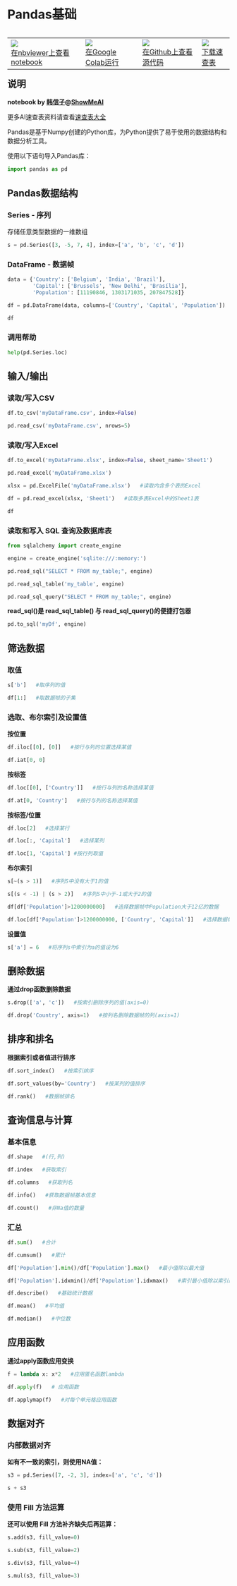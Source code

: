# Pandas基础
<table align="left">
  <td>
    <a target="_blank" href="http://nbviewer.ipython.org/github/ShowMeAI-Hub/awesome-AI-cheatsheets/blob/main/Pandas/pandas基础-cheatsheet-code.ipynb"><img src="https://raw.githubusercontent.com/jupyter/design/master/logos/Badges/nbviewer_badge.svg" /><br>在nbviewer上查看notebook</a>
  </td>
  <td>
    <a target="_blank" href="https://colab.research.google.com/github/ShowMeAI-Hub/awesome-AI-cheatsheets/blob/main/Pandas/pandas基础-cheatsheet-code.ipynb"><img src="https://colab.research.google.com/assets/colab-badge.svg" /><br>在Google Colab运行</a>
  </td>
  <td>
    <a target="_blank" href="https://github.com/ShowMeAI-Hub/awesome-AI-cheatsheets/Pandas/pandas基础-cheatsheet-code.ipynb"><img src="https://badgen.net/badge/open/github/color=cyan?icon=github" /><br>在Github上查看源代码</a>
  </td>
  <td>
    <a target="_blank" href="https://github.com/ShowMeAI-Hub/awesome-AI-cheatsheets/Pandas/pandas基础-速查表.pdf"><img src="https://badgen.net/badge/download/pdf/color=white?icon=github"/><br>下载速查表</a>
  </td>
</table>
<br></br>
<br>

## 说明
**notebook by [韩信子](https://github.com/HanXinzi-AI)@[ShowMeAI](https://github.com/ShowMeAI-Hub)**

更多AI速查表资料请查看[速查表大全](https://github.com/ShowMeAI-Hub/awesome-AI-cheatsheets)

Pandas是基于Numpy创建的Python库，为Python提供了易于使用的数据结构和数据分析工具。

使用以下语句导入Pandas库：


```python
import pandas as pd
```

## Pandas数据结构

### Series - 序列

存储任意类型数据的一维数组


```python
s = pd.Series([3, -5, 7, 4], index=['a', 'b', 'c', 'd'])
```

### DataFrame - 数据帧


```python
data = {'Country': ['Belgium', 'India', 'Brazil'],
        'Capital': ['Brussels', 'New Delhi', 'Brasília'],
        'Population': [11190846, 1303171035, 207847528]}
```


```python
df = pd.DataFrame(data, columns=['Country', 'Capital', 'Population'])
```


```python
df
```

### 调用帮助


```python
help(pd.Series.loc)
```

## 输入/输出

### 读取/写入CSV


```python
df.to_csv('myDataFrame.csv', index=False)
```


```python
pd.read_csv('myDataFrame.csv', nrows=5)
```

### 读取/写入Excel


```python
df.to_excel('myDataFrame.xlsx', index=False, sheet_name='Sheet1')
```


```python
pd.read_excel('myDataFrame.xlsx')
```


```python
xlsx = pd.ExcelFile('myDataFrame.xlsx')   #读取内含多个表的Excel
```


```python
df = pd.read_excel(xlsx, 'Sheet1')   #读取多表Excel中的Sheet1表
```


```python
df
```

### 读取和写入 SQL 查询及数据库表


```python
from sqlalchemy import create_engine
```


```python
engine = create_engine('sqlite:///:memory:')
```


```python
pd.read_sql("SELECT * FROM my_table;", engine)
```


```python
pd.read_sql_table('my_table', engine)
```


```python
pd.read_sql_query("SELECT * FROM my_table;", engine)
```

**read_sql()是 read_sql_table() 与 read_sql_query()的便捷打包器**


```python
pd.to_sql('myDf', engine)
```

## 筛选数据

### 取值


```python
s['b']   #取序列的值
```


```python
df[1:]   #取数据帧的子集
```

### 选取、布尔索引及设置值

**按位置**


```python
df.iloc[[0], [0]]   #按行与列的位置选择某值
```


```python
df.iat[0, 0]
```

**按标签**


```python
df.loc[[0], ['Country']]   #按行与列的名称选择某值
```


```python
df.at[0, 'Country']   #按行与列的名称选择某值
```

**按标签/位置**


```python
df.loc[2]   #选择某行
```


```python
df.loc[:, 'Capital']   #选择某列
```


```python
df.loc[1, 'Capital'] #按行列取值
```

**布尔索引**


```python
s[~(s > 1)]   #序列S中没有大于1的值
```


```python
s[(s < -1) | (s > 2)]   #序列S中小于-1或大于2的值
```


```python
df[df['Population']>1200000000]   #选择数据帧中Population大于12亿的数据
```


```python
df.loc[df['Population']>1200000000, ['Country', 'Capital']]   #选择数据帧中人口大于12亿的数据'Country'和'Capital'字段
```

**设置值**


```python
s['a'] = 6   #将序列s中索引为a的值设为6
```

## 删除数据

**通过drop函数删除数据**


```python
s.drop(['a', 'c'])   #按索引删除序列的值(axis=0)
```


```python
df.drop('Country', axis=1)   #按列名删除数据帧的列(axis=1)
```

## 排序和排名

**根据索引或者值进行排序**


```python
df.sort_index()   #按索引排序
```


```python
df.sort_values(by='Country')   #按某列的值排序
```


```python
df.rank()   #数据帧排名
```

## 查询信息与计算

### 基本信息


```python
df.shape   #(行,列)
```


```python
df.index   #获取索引
```


```python
df.columns   #获取列名
```


```python
df.info()   #获取数据帧基本信息
```


```python
df.count()   #非Na值的数量
```

### 汇总


```python
df.sum()   #合计
```


```python
df.cumsum()   #累计
```


```python
df['Population'].min()/df['Population'].max()   #最小值除以最大值
```


```python
df['Population'].idxmin()/df['Population'].idxmax()   #索引最小值除以索引最大值
```


```python
df.describe()   #基础统计数据
```


```python
df.mean()   #平均值
```


```python
df.median()   #中位数
```

## 应用函数

**通过apply函数应用变换**


```python
f = lambda x: x*2   #应用匿名函数lambda
```


```python
df.apply(f)   # 应用函数
```


```python
df.applymap(f)   #对每个单元格应用函数
```

## 数据对齐

### 内部数据对齐

**如有不一致的索引，则使用NA值：**


```python
s3 = pd.Series([7, -2, 3], index=['a', 'c', 'd'])
```


```python
s + s3
```

### 使用 Fill 方法运算

**还可以使用 Fill 方法****补齐缺失后再****运算：**


```python
s.add(s3, fill_value=0)
```


```python
s.sub(s3, fill_value=2)
```


```python
s.div(s3, fill_value=4)
```


```python
s.mul(s3, fill_value=3)
```

